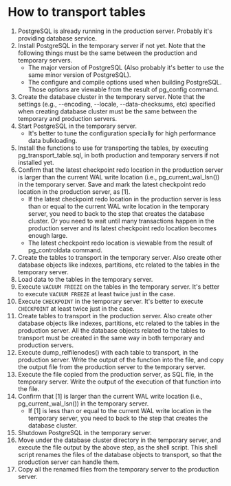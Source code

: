 # How to transport tables
1. PostgreSQL is already running in the production server. Probably it's providing database service.
1. Install PostgreSQL in the temporary server if not yet. Note that the following things must be the same between the production and temporary servers.
    - The major version of PostgreSQL (Also probably it's better to use the same minor version of PostgreSQL).
    - The configure and compile options used when building PostgreSQL. Those options are viewable from the result of pg_config command.
1. Create the database cluster in the temporary server. Note that the settings (e.g., --encoding, --locale, --data-checksums, etc) specified when creating database cluster must be the same between the temporary and production servers.
1. Start PostgreSQL in the temporary server.
    - It's better to tune the configuration specially for high performance data bulkloading.
1. Install the functions to use for transporting the tables, by executing pg_transport_table.sql, in both production and temporary servers if not installed yet.
1. Confirm that the latest checkpoint redo location in the production server is larger than the current WAL write location (i.e., pg_current_wal_lsn()) in the temporary server. Save and mark the latest checkpoint redo location in the production server, as [1].
    - If the latest checkpoint redo location in the production server is less than or equal to the current WAL write location in the temporary server, you need to back to the step that creates the database cluster. Or you need to wait until many transactions happen in the production server and its latest checkpoint redo location becomes enough large.
    - The latest checkpoint redo location is viewable from the result of pg_controldata command.
1. Create the tables to transport in the temporary server. Also create other database objects like indexes, partitions, etc related to the tables in the temporary server.
1. Load data to the tables in the temporary server.
1. Execute ```VACUUM FREEZE``` on the tables in the temporary server. It's better to execute ```VACUUM FREEZE``` at least twice just in the case.
1. Execute ```CHECKPOINT``` in the temporary server. It's better to execute ```CHECKPOINT``` at least twice just in the case.
1. Create tables to transport in the production server. Also create other database objects like indexes, partitions, etc related to the tables in the production server. All the database objects related to the tables to transport must be created in the same way in both temporary and production servers.
1. Execute dump_relfilenodes() with each table to transport, in the production server. Write the output of the function into the file, and copy the output file from the production server to the temporary server.
1. Execute the file copied from the production server, as SQL file, in the temporary server. Write the output of the execution of that function into the file.
1. Confirm that [1] is larger than the current WAL write location (i.e., pg_current_wal_lsn()) in the temporary server.
    - If [1] is less than or equal to the current WAL write location in the temporary server, you need to back to the step that creates the database cluster.
1. Shutdown PostgreSQL in the temporary server.
1. Move under the database cluster directory in the temporary server, and execute the file output by the above step, as the shell script. This shell script renames the files of the database objects to transport, so that the production server can handle them.
1. Copy all the renamed files from the temporary server to the production server.
